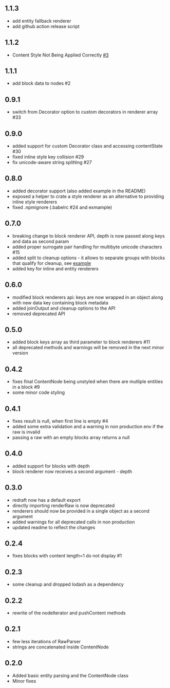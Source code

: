 ## 1.1.3
- add entity fallback renderer
- add github action release script

## 1.1.2
- Content Style Not Being Applied Correctly [#3](https://github.com/wix-incubator/redraft/pull/3)

## 1.1.1
- add block data to nodes #2

## 0.9.1
- switch from Decorator option to custom decorators in renderer array #33

## 0.9.0
- added support for custom Decorator class and accessing contentState #30
- fixed inline style key collision #29
- fix unicode-aware string splitting #27

## 0.8.0
- added decorator support (also added example in the README)
- exposed a helper to crate a style renderer as an alternative to providing inline style renderers
- fixed .npmignore (.babelrc #24 and exmample)

## 0.7.0
- breaking change to block renderer API, depth is now passed along keys and data as second param
- added proper surrogate pair handling for multibyte unicode characters #15
- added split to cleanup options - it allows to separate groups with blocks that qualify for cleanup, see [example](http://lokiuz.github.io/redraft/)
- added key for inline and entity renderers

## 0.6.0
- modified block renderers api: keys are now wrapped in an object along with new data key containing block metadata
- added joinOutput and cleanup options to the API
- removed deprecated API

## 0.5.0
- added block keys array as third parameter to block renderers #11
- all deprecated methods and warnings will be removed in the next minor version

## 0.4.2
- fixes final ContentNode being unstyled when there are mutliple entities in a block #9
- some minor code styling

## 0.4.1
- fixes result is null, when first line is empty #4
- added some extra validation and a warning in non production env if the raw is invalid
- passing a raw with an empty blocks array returns a null

## 0.4.0
- added support for blocks with depth
- block renderer now receives a second argument - depth

## 0.3.0
- redraft now has a default export
- directly importing renderRaw is now deprecated
- renderers should now be provided in a single object as a second argument
- added warnings for all deprecated calls in non production
- updated readme to reflect the changes

## 0.2.4
- fixes blocks with content length=1 do not display #1

## 0.2.3
- some cleanup and dropped lodash as a dependency

## 0.2.2
- rewrite of the nodeIterator and pushContent methods

## 0.2.1
- few less iterations of RawParser
- strings are concatenated inside ContentNode

## 0.2.0
- Added basic entity parsing and the ContentNode class
- Minor fixes
